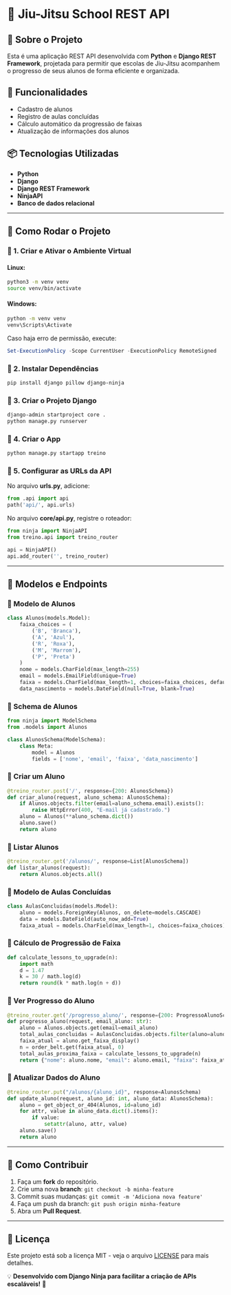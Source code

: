 # 📌 Jiu-Jitsu School REST API

## 📝 Sobre o Projeto
Esta é uma aplicação REST API desenvolvida com **Python** e **Django REST Framework**, projetada para permitir que escolas de Jiu-Jitsu acompanhem o progresso de seus alunos de forma eficiente e organizada.

## 🚀 Funcionalidades
- Cadastro de alunos
- Registro de aulas concluídas
- Cálculo automático da progressão de faixas
- Atualização de informações dos alunos

## 📦 Tecnologias Utilizadas
- **Python**
- **Django**
- **Django REST Framework**
- **NinjaAPI**
- **Banco de dados relacional**

---

## 📌 Como Rodar o Projeto

### 🔹 1. Criar e Ativar o Ambiente Virtual
#### Linux:
```bash
python3 -m venv venv
source venv/bin/activate
```
#### Windows:
```bash
python -m venv venv
venv\Scripts\Activate
```

Caso haja erro de permissão, execute:
```powershell
Set-ExecutionPolicy -Scope CurrentUser -ExecutionPolicy RemoteSigned
```

### 🔹 2. Instalar Dependências
```bash
pip install django pillow django-ninja
```

### 🔹 3. Criar o Projeto Django
```bash
django-admin startproject core .
python manage.py runserver
```

### 🔹 4. Criar o App
```bash
python manage.py startapp treino
```

### 🔹 5. Configurar as URLs da API
No arquivo **urls.py**, adicione:
```python
from .api import api
path('api/', api.urls)
```

No arquivo **core/api.py**, registre o roteador:
```python
from ninja import NinjaAPI
from treino.api import treino_router

api = NinjaAPI()
api.add_router('', treino_router)
```

---

## 📌 Modelos e Endpoints

### 📍 Modelo de Alunos
```python
class Alunos(models.Model):
    faixa_choices = (
        ('B', 'Branca'),
        ('A', 'Azul'),
        ('R', 'Roxa'),
        ('M', 'Marrom'),
        ('P', 'Preta')
    )
    nome = models.CharField(max_length=255)
    email = models.EmailField(unique=True)
    faixa = models.CharField(max_length=1, choices=faixa_choices, default='B')
    data_nascimento = models.DateField(null=True, blank=True)
```

### 📍 Schema de Alunos
```python
from ninja import ModelSchema
from .models import Alunos

class AlunosSchema(ModelSchema):
    class Meta:
        model = Alunos
        fields = ['nome', 'email', 'faixa', 'data_nascimento']
```

### 📍 Criar um Aluno
```python
@treino_router.post('/', response={200: AlunosSchema})
def criar_aluno(request, aluno_schema: AlunosSchema):
    if Alunos.objects.filter(email=aluno_schema.email).exists():
        raise HttpError(400, "E-mail já cadastrado.")
    aluno = Alunos(**aluno_schema.dict())
    aluno.save()
    return aluno
```

### 📍 Listar Alunos
```python
@treino_router.get('/alunos/', response=List[AlunosSchema])
def listar_alunos(request):
    return Alunos.objects.all()
```

### 📍 Modelo de Aulas Concluídas
```python
class AulasConcluidas(models.Model):
    aluno = models.ForeignKey(Alunos, on_delete=models.CASCADE)
    data = models.DateField(auto_now_add=True)
    faixa_atual = models.CharField(max_length=1, choices=faixa_choices)
```

### 📍 Cálculo de Progressão de Faixa
```python
def calculate_lessons_to_upgrade(n):
    import math
    d = 1.47
    k = 30 / math.log(d)
    return round(k * math.log(n + d))
```

### 📍 Ver Progresso do Aluno
```python
@treino_router.get('/progresso_aluno/', response={200: ProgressoAlunoSchema})
def progresso_aluno(request, email_aluno: str):
    aluno = Alunos.objects.get(email=email_aluno)
    total_aulas_concluidas = AulasConcluidas.objects.filter(aluno=aluno).count()
    faixa_atual = aluno.get_faixa_display()
    n = order_belt.get(faixa_atual, 0)
    total_aulas_proxima_faixa = calculate_lessons_to_upgrade(n)
    return {"nome": aluno.nome, "email": aluno.email, "faixa": faixa_atual, "total_aulas": total_aulas_concluidas, "aulas_necessarias_para_proxima_faixa": total_aulas_proxima_faixa}
```

### 📍 Atualizar Dados do Aluno
```python
@treino_router.put("/alunos/{aluno_id}", response=AlunosSchema)
def update_aluno(request, aluno_id: int, aluno_data: AlunosSchema):
    aluno = get_object_or_404(Alunos, id=aluno_id)
    for attr, value in aluno_data.dict().items():
        if value:
            setattr(aluno, attr, value)
    aluno.save()
    return aluno
```

---

## 📌 Como Contribuir
1. Faça um **fork** do repositório.
2. Crie uma nova **branch**: `git checkout -b minha-feature`
3. Commit suas mudanças: `git commit -m 'Adiciona nova feature'`
4. Faça um push da branch: `git push origin minha-feature`
5. Abra um **Pull Request**.

---

## 📄 Licença
Este projeto está sob a licença MIT - veja o arquivo [LICENSE](LICENSE) para mais detalhes.

💡 **Desenvolvido com Django Ninja para facilitar a criação de APIs escaláveis!** 🚀

